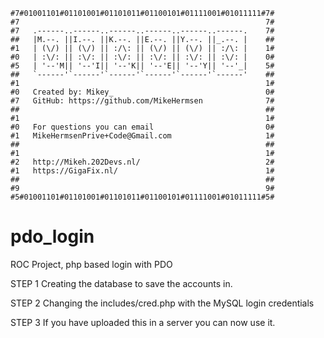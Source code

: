 

	#7#01001101#01101001#01101011#01100101#01111001#01011111#7#
	#7                                                       7#
	#7   .------..------..------..------..------..------.    7#
	##   |M.--. ||I.--. ||K.--. ||E.--. ||Y.--. ||_.--. |    ##
	#1   | (\/) || (\/) || :/\: || (\/) || (\/) || :/\: |    1#
	#0   | :\/: || :\/: || :\/: || :\/: || :\/: || :\/: |    0#
	#5   | '--'M|| '--'I|| '--'K|| '--'E|| '--'Y|| '--'_|    5#
	##   `------'`------'`------'`------'`------'`------'    ##
	#1                                                       1#
	#0   Created by: Mikey_                                  0#
	#7   GitHub: https://github.com/MikeHermsen              7#
	##                                                       ##
	#1                                                       1#
	#0   For questions you can email                         0#
	#1   MikeHermsenPrive+Code@Gmail.com                     1#
	##                                                       ##
	#1                                                       1#
	#2   http://Mikeh.202Devs.nl/                            2#
	#1   https://GigaFix.nl/                                 1#
	##                                                       ##
	#9                                                       9#
	#5#01001101#01101001#01101011#01100101#01111001#01011111#5#


# pdo_login
ROC Project, php based login with PDO

STEP 1
Creating the database to save the accounts in.

STEP 2
Changing the includes/cred.php with the MySQL login credentials 

STEP 3
If you have uploaded this in a server you can now use it.


